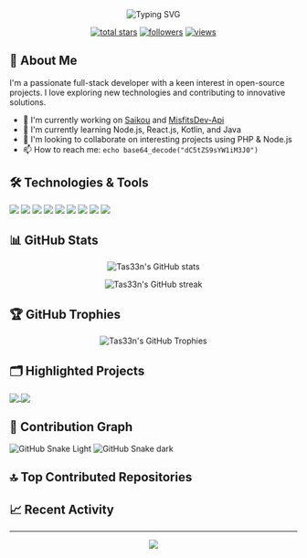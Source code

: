 <div align="center">
  <img src="https://readme-typing-svg.herokuapp.com?font=Architects+Daughter&color=7AF79A&size=30&lines=Hey!+I'm+Tas33n!;Full+Stack+Developer...;Open+Source+Enthusiast...;Tech+Geek...;Active+Learner/Researcher...;Love+to+learn+new+technologies...&center=true&width=500&height=50" alt="Typing SVG">
</div>

<p align="center">
  <a href="https://github.com/tas33n?tab=repositories&sort=stargazers">
    <img alt="total stars" title="Total stars on GitHub" src="https://custom-icon-badges.demolab.com/github/stars/tas33n?color=55960c&style=for-the-badge&labelColor=488207&logo=star"/></a>
  <a href="https://github.com/tas33n?tab=followers">
    <img alt="followers" title="Follow me on Github" src="https://custom-icon-badges.demolab.com/github/followers/tas33n?color=236ad3&labelColor=1155ba&style=for-the-badge&logo=person-add&label=Follow&logoColor=white"/></a>
  <a href="https://github.com/tas33n/Simple-View-Counter">
    <img alt="views" title="GitHub profile views" src="https://komarev.com/ghpvc/?username=tas33n&style=for-the-badge&color=blueviolet"/></a>
</p>

## 🚀 About Me

I'm a passionate full-stack developer with a keen interest in open-source projects. I love exploring new technologies and contributing to innovative solutions.

- 🔭 I'm currently working on [Saikou](https://github.com/tas33n/saikou) and [MisfitsDev-Api](https://misfitsdev.co/doc)
- 🌱 I'm currently learning Node.js, React.js, Kotlin, and Java
- 👯 I'm looking to collaborate on interesting projects using PHP & Node.js
- 📫 How to reach me: `echo base64_decode("dC5tZS9sYW1iM3J0")`

## 🛠️ Technologies & Tools

![](https://img.shields.io/badge/OS-Linux-informational?style=flat&logo=linux&logoColor=white&color=2bbc8a)
![](https://img.shields.io/badge/OS-Windows-informational?style=flat&logo=windows&logoColor=white&color=2bbc8a)
![](https://img.shields.io/badge/Editor-VSCode-informational?style=flat&logo=visual-studio-code&logoColor=white&color=2bbc8a)
![](https://img.shields.io/badge/Code-JavaScript-informational?style=flat&logo=javascript&logoColor=white&color=2bbc8a)
![](https://img.shields.io/badge/Code-PHP-informational?style=flat&logo=php&logoColor=white&color=2bbc8a)
![](https://img.shields.io/badge/Code-Node.js-informational?style=flat&logo=node.js&logoColor=white&color=2bbc8a)
![](https://img.shields.io/badge/Code-React-informational?style=flat&logo=react&logoColor=white&color=2bbc8a)
![](https://img.shields.io/badge/Shell-Bash-informational?style=flat&logo=gnu-bash&logoColor=white&color=2bbc8a)
![](https://img.shields.io/badge/Tools-Git-informational?style=flat&logo=git&logoColor=white&color=2bbc8a)

## 📊 GitHub Stats

<p align="center">
  <img src="https://github-readme-stats.vercel.app/api?username=tas33n&show_icons=true&theme=radical" alt="Tas33n's GitHub stats" />
</p>

<p align="center">
  <img src="https://github-readme-streak-stats.herokuapp.com/?user=tas33n&theme=radical" alt="Tas33n's GitHub streak" />
</p>

## 🏆 GitHub Trophies

<p align="center">
  <img src="https://github-profile-trophy.vercel.app/?username=tas33n&theme=darkhub&no-frame=true&margin-w=15" alt="Tas33n's GitHub Trophies" />
</p>

## 🗂️ Highlighted Projects

<a href="https://github.com/tas33n/saikou">
  <img align="center" src="https://github-readme-stats.vercel.app/api/pin/?username=tas33n&repo=saikou&theme=radical" />
</a>
<a href="https://github.com/tas33n/MisfitsDev-Api">
  <img align="center" src="https://github-readme-stats.vercel.app/api/pin/?username=tas33n&repo=MisfitsDev-Api&theme=radical" />
</a>

## 🐍 Contribution Graph

![GitHub Snake Light](/assets/github-contribution-grid-snake.svg#gh-light-mode-only)
![GitHub Snake dark](/assets/github-contribution-grid-snake-dark.svg#gh-dark-mode-only)

## 🔝 Top Contributed Repositories

<!-- TOP-PROJECTS-LIST:START -->
<!-- TOP-PROJECTS-LIST:END -->

## 📈 Recent Activity

<!--START_SECTION:activity-->
<!--END_SECTION:activity-->

---

<p align="center">
  <img src="https://capsule-render.vercel.app/api?type=waving&color=gradient&height=60&section=footer"/>
</p>

